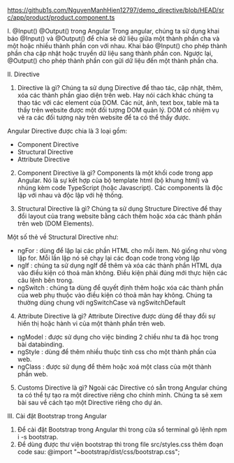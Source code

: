 https://github1s.com/NguyenManhHien12797/demo_directive/blob/HEAD/src/app/product/product.component.ts

I. @Input() @Output() trong Angular
Trong angular, chúng ta sử dụng khai báo @Input() và @Output() để chia sẻ dữ liệu giữa một thành phần cha và một hoặc nhiều thành phần con với nhau.
Khai báo @Input() cho phép thành phần cha cập nhật hoặc truyền dữ liệu sang thành phần con. Ngược lại, @Output() cho phép thành phần con gửi dữ liệu đến một thành phần cha.

II. Directive
1. Directive là gì?
   Chúng ta sử dụng Directive để thao tác, cập nhật, thêm, xóa các thành phần giao diện trên web. Hay nói cách khác chúng ta thao tác với các element của DOM.
   Các nút, ảnh, text box, table mà ta thấy trên website được một đối tượng DOM quản lý.
   DOM có nhiệm vụ vẽ ra các đối tượng này trên website để ta có thể thấy được.

Angular Directive được chia là 3 loại gồm:
- Component Directive
- Structural Directive
- Attribute Directive

2.  Component Directive là gì?
    Components là một khối code trong app Angular. Nó là sự kết hợp của bộ template html (bộ khung html) và nhúng kèm code TypeScript (hoặc Javascript).
    Các components là độc lập với nhau và độc lập với hệ thống.

3. Structural Directive là gì?
   Chúng ta sử dụng Structure Directive để thay đổi layout của trang website bằng cách thêm hoặc xóa các thành phần trên web (DOM Elements).

Một số thẻ về Structural Directive như:
- ngFor : dùng để lặp lại các phần HTML cho mỗi item. Nó giống như vòng lặp for. Mỗi lần lặp nó sẽ chạy lại các đoạn code trong vòng lặp
- ngIf : chúng ta sử dụng ngIf để thêm và xóa các thành phần HTML dựa vào điều kiện có thoả mãn không. Điều kiện phải đúng mới thực hiện các câu lệnh bên trong.
- ngSwitch : chúng ta dùng để quyết định thêm hoặc xóa các thành phần của web phụ thuộc vào điều kiện có thoả mãn hay không. Chúng ta thường dùng chung với ngSwitchCase và ngSwitchDefault

4. Attribute Directive là gì?
   Attribute Directive được dùng để thay đổi sự hiển thị hoặc hành vi của một thành phần trên web.
- ngModel : được sử dụng cho việc binding 2 chiều như ta đã học trong bài databinding.
- ngStyle : dùng để thêm nhiều thuộc tính css cho một thành phần của web.
- ngClass : được sử dụng để thêm hoặc xoá một class của một thành phần web.

5. Customs Directive là gì?
   Ngoài các Directive có sẵn trong Angular chúng ta có thể tự tạo ra một directive riêng cho chính mình. Chúng ta sẽ xem bài sau về cách tạo một Directive riêng cho dự án.

III. Cài đặt Bootstrap trong Angular
1. Để cài đặt Bootstrap trong Angular thì trong cửa sổ terminal gõ lệnh npm i -s bootstrap.
2. Để dùng được thư viện bootstrap thì trong file src/styles.css thêm đoạn code sau:
   @import "~bootstrap/dist/css/bootstrap.css";
